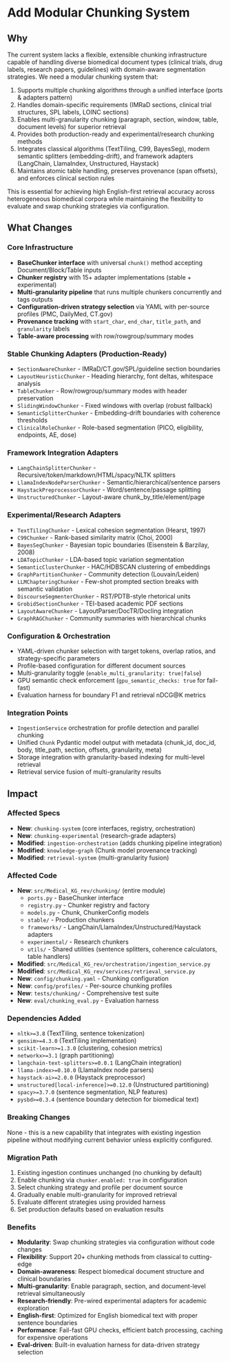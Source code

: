 # Add Modular Chunking System

## Why

The current system lacks a flexible, extensible chunking infrastructure capable of handling diverse biomedical document types (clinical trials, drug labels, research papers, guidelines) with domain-aware segmentation strategies. We need a modular chunking system that:

1. Supports multiple chunking algorithms through a unified interface (ports & adapters pattern)
2. Handles domain-specific requirements (IMRaD sections, clinical trial structures, SPL labels, LOINC sections)
3. Enables multi-granularity chunking (paragraph, section, window, table, document levels) for superior retrieval
4. Provides both production-ready and experimental/research chunking methods
5. Integrates classical algorithms (TextTiling, C99, BayesSeg), modern semantic splitters (embedding-drift), and framework adapters (LangChain, LlamaIndex, Unstructured, Haystack)
6. Maintains atomic table handling, preserves provenance (span offsets), and enforces clinical section rules

This is essential for achieving high English-first retrieval accuracy across heterogeneous biomedical corpora while maintaining the flexibility to evaluate and swap chunking strategies via configuration.

## What Changes

### Core Infrastructure

- **BaseChunker interface** with universal `chunk()` method accepting Document/Block/Table inputs
- **Chunker registry** with 15+ adapter implementations (stable + experimental)
- **Multi-granularity pipeline** that runs multiple chunkers concurrently and tags outputs
- **Configuration-driven strategy selection** via YAML with per-source profiles (PMC, DailyMed, CT.gov)
- **Provenance tracking** with `start_char`, `end_char`, `title_path`, and `granularity` labels
- **Table-aware processing** with row/rowgroup/summary modes

### Stable Chunking Adapters (Production-Ready)

- `SectionAwareChunker` - IMRaD/CT.gov/SPL/guideline section boundaries
- `LayoutHeuristicChunker` - Heading hierarchy, font deltas, whitespace analysis
- `TableChunker` - Row/rowgroup/summary modes with header preservation
- `SlidingWindowChunker` - Fixed windows with overlap (robust fallback)
- `SemanticSplitterChunker` - Embedding-drift boundaries with coherence thresholds
- `ClinicalRoleChunker` - Role-based segmentation (PICO, eligibility, endpoints, AE, dose)

### Framework Integration Adapters

- `LangChainSplitterChunker` - Recursive/token/markdown/HTML/spacy/NLTK splitters
- `LlamaIndexNodeParserChunker` - Semantic/hierarchical/sentence parsers
- `HaystackPreprocessorChunker` - Word/sentence/passage splitting
- `UnstructuredChunker` - Layout-aware chunk_by_title/element/page

### Experimental/Research Adapters

- `TextTilingChunker` - Lexical cohesion segmentation (Hearst, 1997)
- `C99Chunker` - Rank-based similarity matrix (Choi, 2000)
- `BayesSegChunker` - Bayesian topic boundaries (Eisenstein & Barzilay, 2008)
- `LDATopicChunker` - LDA-based topic variation segmentation
- `SemanticClusterChunker` - HAC/HDBSCAN clustering of embeddings
- `GraphPartitionChunker` - Community detection (Louvain/Leiden)
- `LLMChapteringChunker` - Few-shot prompted section breaks with semantic validation
- `DiscourseSegmenterChunker` - RST/PDTB-style rhetorical units
- `GrobidSectionChunker` - TEI-based academic PDF sections
- `LayoutAwareChunker` - LayoutParser/DocTR/Docling integration
- `GraphRAGChunker` - Community summaries with hierarchical chunks

### Configuration & Orchestration

- YAML-driven chunker selection with target tokens, overlap ratios, and strategy-specific parameters
- Profile-based configuration for different document sources
- Multi-granularity toggle (`enable_multi_granularity: true|false`)
- GPU semantic check enforcement (`gpu_semantic_checks: true` for fail-fast)
- Evaluation harness for boundary F1 and retrieval nDCG@K metrics

### Integration Points

- `IngestionService` orchestration for profile detection and parallel chunking
- Unified `Chunk` Pydantic model output with metadata (chunk_id, doc_id, body, title_path, section, offsets, granularity, meta)
- Storage integration with granularity-based indexing for multi-level retrieval
- Retrieval service fusion of multi-granularity results

## Impact

### Affected Specs

- **New**: `chunking-system` (core interfaces, registry, orchestration)
- **New**: `chunking-experimental` (research-grade adapters)
- **Modified**: `ingestion-orchestration` (adds chunking pipeline integration)
- **Modified**: `knowledge-graph` (Chunk model provenance tracking)
- **Modified**: `retrieval-system` (multi-granularity fusion)

### Affected Code

- **New**: `src/Medical_KG_rev/chunking/` (entire module)
  - `ports.py` - BaseChunker interface
  - `registry.py` - Chunker registry and factory
  - `models.py` - Chunk, ChunkerConfig models
  - `stable/` - Production chunkers
  - `frameworks/` - LangChain/LlamaIndex/Unstructured/Haystack adapters
  - `experimental/` - Research chunkers
  - `utils/` - Shared utilities (sentence splitters, coherence calculators, table handlers)
- **Modified**: `src/Medical_KG_rev/orchestration/ingestion_service.py`
- **Modified**: `src/Medical_KG_rev/services/retrieval_service.py`
- **New**: `config/chunking.yaml` - Chunking configuration
- **New**: `config/profiles/` - Per-source chunking profiles
- **New**: `tests/chunking/` - Comprehensive test suite
- **New**: `eval/chunking_eval.py` - Evaluation harness

### Dependencies Added

- `nltk>=3.8` (TextTiling, sentence tokenization)
- `gensim>=4.3.0` (TextTiling implementation)
- `scikit-learn>=1.3.0` (clustering, cohesion metrics)
- `networkx>=3.1` (graph partitioning)
- `langchain-text-splitters>=0.0.1` (LangChain integration)
- `llama-index>=0.10.0` (LlamaIndex node parsers)
- `haystack-ai>=2.0.0` (Haystack preprocessor)
- `unstructured[local-inference]>=0.12.0` (Unstructured partitioning)
- `spacy>=3.7.0` (sentence segmentation, NLP features)
- `pysbd>=0.3.4` (sentence boundary detection for biomedical text)

### Breaking Changes

None - this is a new capability that integrates with existing ingestion pipeline without modifying current behavior unless explicitly configured.

### Migration Path

1. Existing ingestion continues unchanged (no chunking by default)
2. Enable chunking via `chunker.enabled: true` in configuration
3. Select chunking strategy and profile per document source
4. Gradually enable multi-granularity for improved retrieval
5. Evaluate different strategies using provided harness
6. Set production defaults based on evaluation results

### Benefits

- **Modularity**: Swap chunking strategies via configuration without code changes
- **Flexibility**: Support 20+ chunking methods from classical to cutting-edge
- **Domain-awareness**: Respect biomedical document structure and clinical boundaries
- **Multi-granularity**: Enable paragraph, section, and document-level retrieval simultaneously
- **Research-friendly**: Pre-wired experimental adapters for academic exploration
- **English-first**: Optimized for English biomedical text with proper sentence boundaries
- **Performance**: Fail-fast GPU checks, efficient batch processing, caching for expensive operations
- **Eval-driven**: Built-in evaluation harness for data-driven strategy selection
